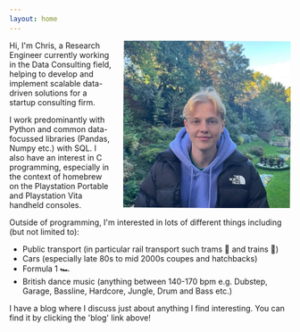 ```yaml
---
layout: home
---
```


[//]: # (![My headshot]&#40;full_headshot_cropped.jpg&#41;)

[//]: # (Hi, I'm Chris, a Research Engineer currently working in Research and Development within the Data Consulting Space.)

[//]: # (<div style="float: right; margin-left: 20px; margin-bottom: 10px;">)

[//]: # (    <img src={{ site.baseurl }} alt="Your Image Description" width="300" />)

[//]: # (</div>)

<div style="float: right; margin-left: 20px; margin-bottom: 10px;">
    <img src="./face.jpeg" alt="Your Image Description" width="300" />
</div>
 

Hi, I'm Chris, a Research Engineer currently working in the Data Consulting field, helping to develop and implement scalable data-driven solutions for a startup consulting firm.

I work predominantly with Python and common data-focussed libraries (Pandas, Numpy etc.) with SQL. I also have an interest in C programming, especially in the context of homebrew on the Playstation Portable and Playstation Vita handheld consoles.

Outside of programming, I'm interested in lots of different things including (but not limited to):
* Public transport (in particular rail transport such trams 🚋 and trains 🚅)
* Cars (especially late 80s to mid 2000s coupes and hatchbacks)
* Formula 1 🏎 
* British dance music (anything between 140-170 bpm e.g. Dubstep, Garage, Bassline, Hardcore, Jungle, Drum and Bass etc.)

I have a blog where I discuss just about anything I find interesting. You can find it by clicking the 'blog' link above!